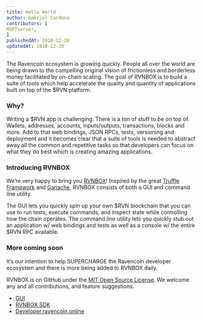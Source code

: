```yaml
---
title: Hello World
author: Gabriel Cardona
contributors: [
MSFTserver,
]
publishedAt: 2018-12-20
updatedAt: 2018-12-20
---
```


The Ravencoin ecosystem is growing quickly. People all over the world are being drawn to the compelling original vision of frictionless and borderless money facilitated by on-chain scaling. The goal of RVNBOX is to build a suite of tools which help accelerate the quality and quantity of applications built on top of the $RVN platform.

### Why?

Writing a $RVN app is challenging. There is a ton of stuff to be on top of. Wallets, addresses, accounts, inputs/outputs, transactions, blocks and more. Add to that web bindings, JSON RPCs, tests, versioning and deployment and it becomes clear that a suite of tools is needed to abstract away all the common and repetitive tasks so that developers can focus on what they do best which is creating amazing applications.

### Introducing RVNBOX

We’re very happy to bring you [RVNBOX](/rvnbox)! Inspired by the great [Truffle Framework](https://truffleframework.com/) and [Ganache](https://truffleframework.com/ganache), RVNBOX consists of both a GUI and command line utility.

The GUI lets you quickly spin up your own $RVN blockchain that you can use to run tests, execute commands, and inspect state while controlling how the chain operates. The command line utility lets you quickly stub out an application w/ web bindings and tests as well as a console w/ the entire $RVN RPC available.

### More coming soon

It’s our intention to help SUPERCHARGE the Ravencoin developer ecosystem and there is more being added to RVNBOX daily.

RVNBOX is on GitHub under the [MIT Open Source License](https://opensource.org/licenses/MIT). We welcome any and all contributions, and feature suggestions.

- [GUI](https://github.com/raven-community/rvnbox-gui)
- [RVNBOX SDK](https://github.com/raven-community/rvnbox-javascript-sdk)
- [Developer.ravencoin.online](https://github.com/raven-community/developer.ravencoin.online)
